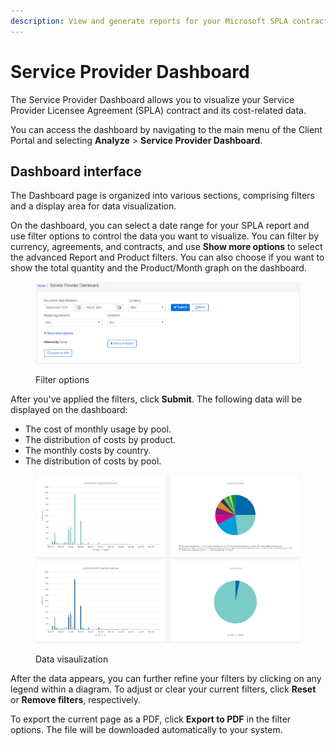 ```yaml
---
description: View and generate reports for your Microsoft SPLA contract.
---
```


# Service Provider Dashboard

The Service Provider Dashboard allows you to visualize your Service Provider Licensee Agreement (SPLA) contract and its cost-related data.&#x20;

You can access the dashboard by navigating to the main menu of the Client Portal and selecting **Analyze** > **Service Provider Dashboard**.

## Dashboard interface

The Dashboard page is organized into various sections, comprising filters and a display area for data visualization.

On the dashboard, you can select a date range for your SPLA report and use filter options to control the data you want to visualize. You can filter by currency, agreements, and contracts, and use **Show more options** to select the advanced Report and Product filters. You can also choose if you want to show the total quantity and the Product/Month graph on the dashboard.&#x20;

<figure><img src="../../.gitbook/assets/image (290).png" alt=""><figcaption><p>Filter options</p></figcaption></figure>

After you've applied the filters, click **Submit**. The following data will be displayed on the dashboard:

* The cost of monthly usage by pool.
* The distribution of costs by product.
* The monthly costs by country.
* The distribution of costs by pool.

<figure><img src="../../.gitbook/assets/image (291).png" alt=""><figcaption><p>Data visaulization</p></figcaption></figure>

After the data appears, you can further refine your filters by clicking on any legend within a diagram. To adjust or clear your current filters, click **Reset** or **Remove filters**, respectively.&#x20;

To export the current page as a PDF, click **Export to PDF** in the filter options. The file will be downloaded automatically to your system.&#x20;
